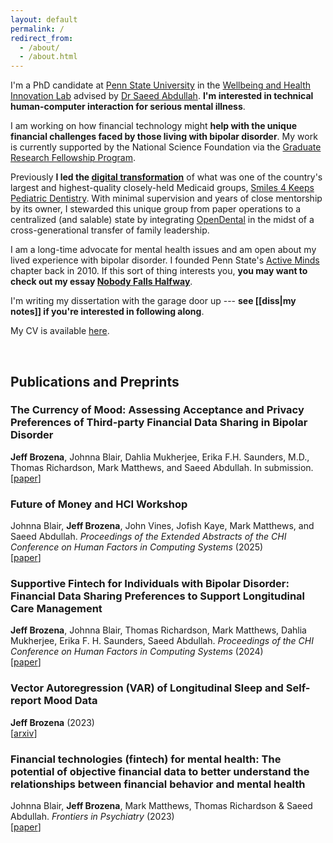 ```yaml
---
layout: default
permalink: /
redirect_from:
  - /about/
  - /about.html
---
```


I'm a PhD candidate at [Penn State University](https://ist.psu.edu/prospective/graduate/phd-informatics) in the [Wellbeing and Health Innovation Lab](https://whilab.org) advised by [Dr Saeed Abdullah](https://saeedabdullah.com). **I'm interested in technical human-computer interaction for serious mental illness**.

I am working on how financial technology might **help with the unique financial challenges faced by those living with bipolar disorder**. My work is currently supported by the National Science Foundation via the [Graduate Research Fellowship Program](https://www.nsf.gov/funding/opportunities/grfp-nsf-graduate-research-fellowship-program).

Previously **I led the [digital transformation](https://en.wikipedia.org/wiki/Digital_transformation)** of what was one of the country's largest and highest-quality closely-held Medicaid groups, [Smiles 4 Keeps Pediatric Dentistry](https://www.smiles4keeps.com). With minimal supervision and years of close mentorship by its owner, I stewarded this unique group from paper operations to a centralized (and salable) state by integrating [OpenDental](https://www.opendental.com) in the midst of a cross-generational transfer of family leadership.

<span data-nosnippet>I am a long-time advocate for mental health issues and am open about my lived experience with bipolar disorder. I founded Penn State's [Active Minds](https://www.activeminds.org) chapter back in 2010. If this sort of thing interests you, **you may want to check out my essay [Nobody Falls Halfway](/nobody-falls-halfway/)**.</span>

I'm writing my dissertation with the garage door up --- **see [[diss|my notes]] if you're interested in following along**.

My CV is available [here](assets/BrozenaCV.pdf).

<br>

## Publications and Preprints

### The Currency of Mood: Assessing Acceptance and Privacy Preferences of Third-party Financial Data Sharing in Bipolar Disorder

**Jeff Brozena**, Johnna Blair, Dahlia Mukherjee, Erika F.H. Saunders, M.D., Thomas Richardson, Mark Matthews, and Saeed Abdullah. In submission. <br> [[paper](https://doi.org/10.31234/osf.io/syrwu_v1)]

### Future of Money and HCI Workshop

Johnna Blair, **Jeff Brozena**, John Vines, Jofish Kaye, Mark Matthews, and Saeed Abdullah. *Proceedings of the Extended Abstracts of the CHI Conference on Human Factors in Computing Systems* (2025) <br> [[paper](https://doi.org/10.1145/3706599.3706711)]

### Supportive Fintech for Individuals with Bipolar Disorder: Financial Data Sharing Preferences to Support Longitudinal Care Management

**Jeff Brozena**, Johnna Blair, Thomas Richardson, Mark Matthews, Dahlia Mukherjee, Erika F. H. Saunders, Saeed Abdullah. *Proceedings of the CHI Conference on Human Factors in Computing Systems* (2024) <br> [[paper](https://doi.org/10.1145/3613904.3642645)]

### Vector Autoregression (VAR) of Longitudinal Sleep and Self-report Mood Data

**Jeff Brozena** (2023) <br> [[arxiv](https://doi.org/10.48550/arXiv.2510.02511)]

### Financial technologies (fintech) for mental health: The potential of objective financial data to better understand the relationships between financial behavior and mental health

Johnna Blair, **Jeff Brozena**, Mark Matthews, Thomas Richardson & Saeed Abdullah. *Frontiers in Psychiatry* (2023) <br> [[paper](https://doi.org/10.3389/fpsyt.2022.810057)]


